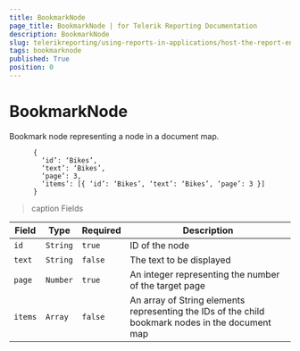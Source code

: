 ```yaml
---
title: BookmarkNode
page_title: BookmarkNode | for Telerik Reporting Documentation
description: BookmarkNode
slug: telerikreporting/using-reports-in-applications/host-the-report-engine-remotely/telerik-reporting-rest-services/rest-api-reference/json-entities/bookmarknode
tags: bookmarknode
published: True
position: 0
---
```


# BookmarkNode



Bookmark node representing a node in a document map.       

    
          {
            ‘id’: ‘Bikes’,
            ‘text’: ‘Bikes’,
            ‘page’: 3,
            ‘items’: [{ ‘id’: ‘Bikes’, ‘text’: ‘Bikes’, ‘page’: 3 }]
          }

        

>caption Fields

| Field | Type | Required | Description |
| ------ | ------ | ------ | ------ |
|`id`|`String`|`true`|ID of the node|
|`text`|`String`|`false`|The text to be displayed|
|`page`|`Number`|`true`|An integer representing the number of the target page|
|`items`|`Array`|`false`|An array of String elements representing the IDs of the child bookmark nodes in the document map|

